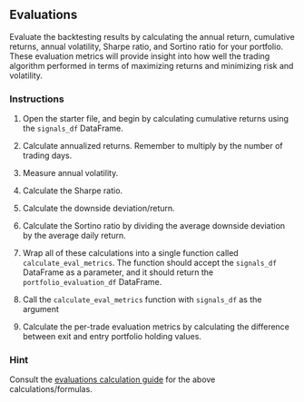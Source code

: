 ## Evaluations

Evaluate the backtesting results by calculating the annual return, cumulative returns, annual volatility, Sharpe ratio, and Sortino ratio for your portfolio. These evaluation metrics will provide insight into how well the trading algorithm performed in terms of maximizing returns and minimizing risk and volatility.

### Instructions

1. Open the starter file, and begin by calculating cumulative returns using the `signals_df` DataFrame.

2. Calculate annualized returns. Remember to multiply by the number of trading days.

3. Measure annual volatility.

4. Calculate the Sharpe ratio.

5. Calculate the downside deviation/return.

6. Calculate the Sortino ratio by dividing the average downside deviation by the average daily return.

7. Wrap all of these calculations into a single function called `calculate_eval_metrics`. The function should accept the `signals_df` DataFrame as a parameter, and it should return the `portfolio_evaluation_df` DataFrame.

8. Call the `calculate_eval_metrics` function with `signals_df` as the argument

9. Calculate the per-trade evaluation metrics by calculating the difference between exit and entry portfolio holding values.

### Hint

Consult the [evaluations calculation guide](../../../Supplemental/EvaluationsCalculationGuide.md) for the above calculations/formulas.

